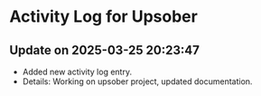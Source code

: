 # Activity Log for Upsober

## Update on 2025-03-25 20:23:47
- Added new activity log entry.
- Details: Working on upsober project, updated documentation.

